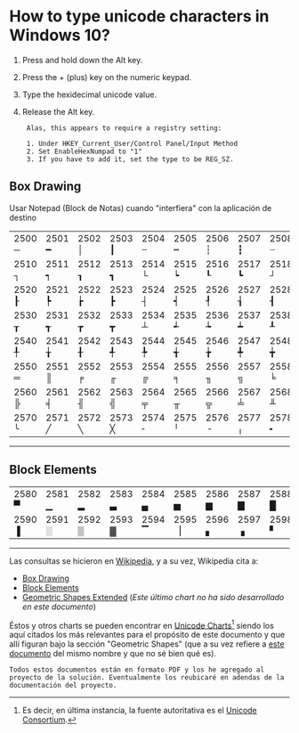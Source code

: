 ﻿# How to type unicode characters in Windows 10?

1. Press and hold down the Alt key.
2. Press the + (plus) key on the numeric keypad.
3. Type the hexidecimal unicode value.
4. Release the Alt key.

        Alas, this appears to require a registry setting:

        1. Under HKEY_Current_User/Control Panel/Input Method
        2. Set EnableHexNumpad to "1"
        3. If you have to add it, set the type to be REG_SZ.

## Box Drawing

Usar Notepad (Block de Notas) cuando "interfiera" con la aplicación de destino

|        |        |        |        |        |        |        |        |        |        |        |        |        |        |        |        |
|--------|--------|--------|--------|--------|--------|--------|--------|--------|--------|--------|--------|--------|--------|--------|--------|
| 2500 ─ | 2501 ━ | 2502 │ | 2503 ┃ | 2504 ┄ | 2505 ┅ | 2506 ┆ | 2507 ┇ | 2508 ┈ | 2509 ┉ | 250A ┊ | 250B ┋ | 250C ┌ | 250D ┍ | 250E ┎ | 250F ┏ |
| 2510 ┐ | 2511 ┑ | 2512 ┒ | 2513 ┓ | 2514 └ | 2515 ┕ | 2516 ┖ | 2517 ┗ | 2518 ┘ | 2519 ┙ | 251A ┚ | 251B ┛ | 251C ├ | 251D ┝ | 251E ┞ | 251F ┟ |
| 2520 ┠ | 2521 ┡ | 2522 ┢ | 2523 ┣ | 2524 ┤ | 2525 ┥ | 2526 ┦ | 2527 ┧ | 2528 ┨ | 2529 ┩ | 252A ┪ | 252B ┫ | 252C ┬ | 252D ┭ | 252E ┮ | 252F ┯ |
| 2530 ┰ | 2531 ┱ | 2532 ┲ | 2533 ┳ | 2534 ┴ | 2535 ┵ | 2536 ┶ | 2537 ┷ | 2538 ┸ | 2539 ┹ | 253A ┺ | 253B ┻ | 253C ┼ | 253D ┽ | 253E ┾ | 253F ┿ |
| 2540 ╀ | 2541 ╁ | 2542 ╂ | 2543 ╃ | 2544 ╄ | 2545 ╅ | 2546 ╆ | 2547 ╇ | 2548 ╈ | 2549 ╉ | 254A ╊ | 254B ╋ | 254C ╌ | 254D ╍ | 254E ╎ | 254F ╏ |
| 2550 ═ | 2551 ║ | 2552 ╒ | 2553 ╓ | 2554 ╔ | 2555 ╕ | 2556 ╖ | 2557 ╗ | 2558 ╘ | 2559 ╙ | 255A ╚ | 255B ╛ | 255C ╜ | 255D ╝ | 255E ╞ | 255F ╟ |
| 2560 ╠ | 2561 ╡ | 2562 ╢ | 2563 ╣ | 2564 ╤ | 2565 ╥ | 2566 ╦ | 2567 ╧ | 2568 ╨ | 2569 ╩ | 256A ╪ | 256B ╫ | 256C ╬ | 256D ╭ | 256E ╮ | 256F ╯ |
| 2570 ╰ | 2571 ╱ | 2572 ╲ | 2573 ╳ | 2574 ╴ | 2575 ╵ | 2576 ╶ | 2577 ╷ | 2578 ╸ | 2579 ╹ | 257A ╺ | 257B ╻ | 257C ╼ | 257D ╽ | 257E ╾ | 257F ╿ |

---

## Block Elements

|        |        |        |        |        |        |        |        |        |        |        |        |        |        |        |        |
|--------|--------|--------|--------|--------|--------|--------|--------|--------|--------|--------|--------|--------|--------|--------|--------|
| 2580 ▀ | 2581 ▁ | 2582 ▂ | 2583 ▃ | 2584 ▄ | 2585 ▅ | 2586 ▆ | 2587 ▇ | 2588 █ | 2589 ▉ | 258A ▊ | 258B ▋ | 258C ▌ | 258D ▍ | 258E ▎ | 258F ▏ |
| 2590 ▐ | 2591 ░ | 2592 ▒ | 2593 ▓ | 2594 ▔ | 2595 ▕ | 2596 ▖ | 2597 ▗ | 2598 ▘ | 2599 ▙ | 259A ▚ | 259B ▛ | 259C ▜ | 259D ▝ | 259E ▞ | 259F ▟ |

---

Las consultas se hicieron en [Wikipedia](https://en.wikipedia.org/wiki/Box-drawing_character), y a su vez, Wikipedia cita a:

* [Box Drawing](http://www.unicode.org/charts/PDF/U2500.pdf)
* [Block Elements](http://www.unicode.org/charts/PDF/U2580.pdf)
* [Geometric Shapes Extended](http://www.unicode.org/charts/PDF/U2580.pdf) (*Este último chart no ha sido desarrollado en este documento*)

Éstos y otros charts se pueden encontrar en [Unicode Charts](http://www.unicode.org/charts/)[^1] siendo los aquí citados los más relevantes para el propósito de este documento y que allí figuran bajo la sección "Geometric Shapes" (que a su vez refiere a [este documento](http://www.unicode.org/charts/PDF/U25A0.pdf) del mismo nombre y que no sé bien qué es).

    Todos estos documentos están en formato PDF y los he agregado al proyecto de la solución. Eventualmente los reubicaré en adendas de la documentación del proyecto.

[^1]: Es decir, en última instancia, la fuente autoritativa es el [Unicode Consortium](https://home.unicode.org/).
